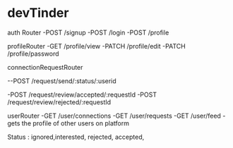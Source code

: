# devTinder

auth Router
-POST /signup
-POST /login
-POST /profile

profileRouter
-GET   /profile/view
-PATCH /profile/edit
-PATCH /profile/password

connectionRequestRouter
<!-- -POST /request/send/interested/:userid
-POST /request/send/ignored/:userid -->
--POST /request/send/:status/:userid


-POST /request/review/accepted/:requestId
-POST /request/review/rejected/:requestId

userRouter
-GET /user/connections
-GET /user/requests
-GET /user/feed -gets the profile of other users on platform 

Status : ignored,interested, rejected, accepted, 

